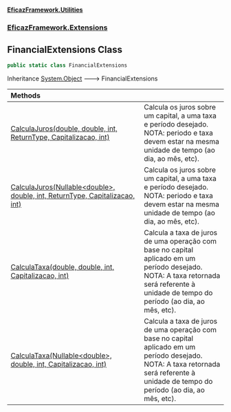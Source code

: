 #### [EficazFramework.Utilities](EficazFramework_Utilities.md 'EficazFramework.Utilities')
### [EficazFramework.Extensions](EficazFramework_Utilities.md#EficazFramework_Extensions 'EficazFramework.Extensions')
## FinancialExtensions Class
```csharp
public static class FinancialExtensions
```

Inheritance [System.Object](https://docs.microsoft.com/en-us/dotnet/api/System.Object 'System.Object') &#129106; FinancialExtensions  

| Methods | |
| :--- | :--- |
| [CalculaJuros(double, double, int, ReturnType, Capitalizacao, int)](FinancialExtensions_CalculaJuros(double_double_int_ReturnType_Capitalizacao_int).md 'EficazFramework.Extensions.FinancialExtensions.CalculaJuros(double, double, int, EficazFramework.Extensions.FinancialExtensions.ReturnType, EficazFramework.Extensions.FinancialExtensions.Capitalizacao, int)') | Calcula os juros sobre um capital, a uma taxa e período desejado.<br/>NOTA: periodo e taxa devem estar na mesma unidade de tempo (ao dia, ao mês, etc).<br/> |
| [CalculaJuros(Nullable&lt;double&gt;, double, int, ReturnType, Capitalizacao, int)](FinancialExtensions_CalculaJuros(Nullable_double__double_int_ReturnType_Capitalizacao_int).md 'EficazFramework.Extensions.FinancialExtensions.CalculaJuros(System.Nullable&lt;double&gt;, double, int, EficazFramework.Extensions.FinancialExtensions.ReturnType, EficazFramework.Extensions.FinancialExtensions.Capitalizacao, int)') | Calcula os juros sobre um capital, a uma taxa e período desejado.<br/>NOTA: periodo e taxa devem estar na mesma unidade de tempo (ao dia, ao mês, etc).<br/> |
| [CalculaTaxa(double, double, int, Capitalizacao, int)](FinancialExtensions_CalculaTaxa(double_double_int_Capitalizacao_int).md 'EficazFramework.Extensions.FinancialExtensions.CalculaTaxa(double, double, int, EficazFramework.Extensions.FinancialExtensions.Capitalizacao, int)') | Calcula a taxa de juros de uma operação com base no capital aplicado em um período desejado.<br/>NOTA: A taxa retornada será referente à unidade de tempo do período (ao dia, ao mês, etc).<br/> |
| [CalculaTaxa(Nullable&lt;double&gt;, double, int, Capitalizacao, int)](FinancialExtensions_CalculaTaxa(Nullable_double__double_int_Capitalizacao_int).md 'EficazFramework.Extensions.FinancialExtensions.CalculaTaxa(System.Nullable&lt;double&gt;, double, int, EficazFramework.Extensions.FinancialExtensions.Capitalizacao, int)') | Calcula a taxa de juros de uma operação com base no capital aplicado em um período desejado.<br/>NOTA: A taxa retornada será referente à unidade de tempo do período (ao dia, ao mês, etc).<br/> |
